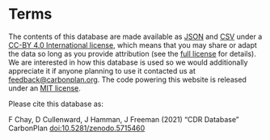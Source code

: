 # Terms

The contents of this database are made available as [JSON](/research/cdr-database/projects.json) and [CSV](/research/cdr-database/projects.csv) under a [CC-BY 4.0 International license](https://creativecommons.org/licenses/by/4.0/), which means that you may share or adapt the data so long as you provide attribution (see the [full license](https://creativecommons.org/licenses/by/4.0/) for details). We are interested in how this database is used so we would additionally appreciate it if anyone planning to use it contacted us at [feedback@carbonplan.org](mailto:feedback@carbonplan.org). The code powering this website is released under an [MIT license](https://github.com/carbonplan/cdr-database/blob/main/LICENSE).

Please cite this database as:

F Chay, D Cullenward, J Hamman, J Freeman (2021) “CDR Database” CarbonPlan [doi:10.5281/zenodo.5715460](https://doi.org/10.5281/zenodo.5715460)
